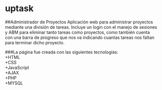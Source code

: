 # uptask
##Administrador de Proyectos
Aplicación web para administrar proyectos mediante una división de tareas. Incluye un login con el manejo de sesiones y ABM para eliminar tanto tareas como proyectos, como también cuenta con una barra de progreso que nos va indicando cuantas tareas nos faltan para terminar dicho proyecto.


###La página fue creada con las siguientes tecnologías:  
+HTML  
+CSS  
+JavaScript  
+AJAX  
+PHP  
+MYSQL  
